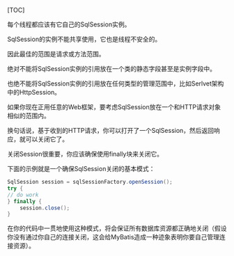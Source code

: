 [TOC]

每个线程都应该有它自己的SqlSession实例。

SqlSession的实例不能共享使用，它也是线程不安全的。

因此最佳的范围是请求或方法范围。

绝对不能将SqlSession实例的引用放在一个类的静态字段甚至是实例字段中。

也绝不能将SqlSession实例的引用放在任何类型的管理范围中，比如Serlvet架构中的HttpSession。

如果你现在正用任意的Web框架，要考虑SqlSession放在一个和HTTP请求对象相似的范围内。

换句话说，基于收到的HTTP请求，你可以打开了一个SqlSession，然后返回响应，就可以关闭它了。

关闭Session很重要，你应该确保使用finally块来关闭它。

下面的示例就是一个确保SqlSession关闭的基本模式：
```java
SqlSession session = sqlSessionFactory.openSession();
try {
// do work
} finally {
    session.close();
}
```
在你的代码中一贯地使用这种模式，将会保证所有数据库资源都正确地关闭（假设你没有通过你自己的连接关闭，这会给MyBatis造成一种迹象表明你要自己管理连接资源）。

